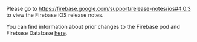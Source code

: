 Please go to https://firebase.google.com/support/release-notes/ios#4.0.3
to view the Firebase iOS release notes.

You can find information about prior changes to the Firebase pod and Firebase
Database [here](https://www.firebase.com/docs/ios/changelog.html).
